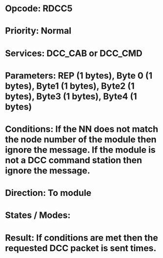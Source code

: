 # Opcode: RDCC5
# Priority: Normal
# Services: DCC_CAB or DCC_CMD
# Parameters: REP (1 bytes), Byte 0 (1 bytes), Byte1 (1 bytes), Byte2 (1 bytes), Byte3 (1 bytes), Byte4 (1 bytes)
# Conditions: If the NN does not match the node number of the module then ignore the message. If the module is not a DCC command station then ignore the message.
# Direction: To module
# States / Modes: 
# Result: If conditions are met then the requested DCC packet is sent <REP> times.